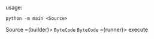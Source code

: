 usage:
```
python -m main <Source>
```

Source =(builder)> `ByteCode`
`ByteCode` =(runner)> execute
